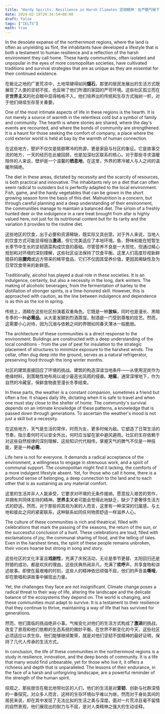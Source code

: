 ```yaml
---
title: "Hardy Spirits: Resilience in Harsh Climates 坚韧精神：在严酷气候下的韧性"
date: 2024-02-18T20:34:54+08:00
draft: false
tags: ["IELTS"]
math: true
---
```


In the desolate expanse of the northernmost regions, where the land is often as unyielding as flint, the inhabitants have developed a lifestyle that is both a testament to human resilience and a reflection of the harsh environment they call home. These hardy communities, often isolated and unpopular in the eyes of more cosmopolitan societies, have cultivated traditions and survival strategies that are as unique as they are essential for their continued existence.

在极北之地的广袤荒凉中，土地常硬得如同**燧石**，那里的居民发展出的生活方式既展现了人类的坚韧不拔，也反映了他们所谓的家园的严苛环境。这些社区孤立而在更**世界主义**的社会眼中显得格格不入，他们培养出的传统和生存方式独树一帜，对于他们继续生存至关重要。

One of the most intimate aspects of life in these regions is the hearth. It is not merely a source of warmth in the relentless cold but a symbol of family and community. The hearth is where stories are shared, where the day's events are recounted, and where the bonds of community are strengthened. It is a haunt for those seeking the comfort of company, a place where the cold exterior world is held at bay by the warmth of human connection.

在这些地方，壁炉不仅仅是抵御寒冷的热源，更是家庭与社区的象征。它是故事交流的地方，一天的经历在此被回顾，也是加深社区联系的核心。对于那些寻求温暖陪伴的人来说，壁炉是一个温馨的**栖息地**，在这里，外界的寒冷被人与人之间的温暖所隔绝。

The diet in these areas, dictated by necessity and the scarcity of resources, is both practical and innovative. The inhabitants rely on a diet that can often seem radical to outsiders but is perfectly adapted to the local environment. Fish, game, and the hardy vegetables that can be grown in the short growing season form the basis of this diet. Malnutrition is a concern, but through careful planning and a deep understanding of their environment, the communities manage to maintain a balanced diet. The sirloin of a freshly hunted deer or the indulgence in a rare treat brought from afar is highly valued here, not just for its nutritional content but for its rarity and the variation it provides to the routine diet.

这些地区的饮食，出于必要和资源稀缺，既实际又具创意。对于外人来说，当地人的饮食方式可能显得相当**激进**，但它完美适应了本地环境。鱼、野味和能在短暂生长季节中生长的坚韧蔬菜构成饮食的基础。尽管营养不良是一大担忧，但通过精心规划和对环境的深刻理解，这些社区设法保持了饮食平衡。这里人们高度珍视新鲜猎获的鹿**腰肉**或远方带来的稀罕食品，它们不仅因其营养价值，更因其稀缺性及为日常饮食带来的新鲜感。

Traditionally, alcohol has played a dual role in these societies. It is an indulgence, certainly, but also a necessity in the long, dark winters. The making of alcoholic beverages, from the fermentation of barley to the distillation of stronger spirits, is a time-honored skill. However, this is approached with caution, as the line between indulgence and dependence is as thin as the ice in spring.

传统上，酒精在这些社区扮演着双重角色。它既是一种**放纵**，同时也是漫长、黑暗冬季的一种**必需品**。从大麦发酵到烈酒蒸馏，制酒是一门受到尊敬的技艺。然而，这需要小心对待，因为沉溺与依赖之间的界限如同春天薄冰一般脆弱。

The architecture of these communities is a direct response to the environment. Buildings are constructed with a deep understanding of the local conditions - from the use of peat for insulation to the strategic placement of structures to minimize exposure to the harshest winds. The cellar, often dug deep into the ground, serves as a natural refrigerator, preserving food through the long winter months.

社区的建筑直接回应了环境的挑战。建筑的构造深谙当地条件——从使用泥炭作为绝缘材料，到策略性地布局以减少最恶劣风雨的侵袭。**地窖**，通常深埋地下，作为自然的冷藏室，保鲜食物直至漫长冬季结束。

In these parts, the weather is a constant companion, sometimes a friend but often a foe. It shapes daily life, dictating when it is safe to travel and when one must stay close to the shelter of home. The community's survival depends on an intimate knowledge of these patterns, a knowledge that is passed down through generations. To ascertain the weather's mood is not just a skill but a necessity.

在这些地方，天气是生活的常伴，时而为友，更多时候为敌。它塑造了日常生活的节奏，指示着何时可以安全外出，何时应当留在家中避风避雨。社区的生存依赖于对这些自然规律的深刻理解，这些知识代代相传。掌握天气的脾气不仅是一种技能，更是一种**必需**。

Life here is not for everyone. It demands a radical acceptance of the environment, a willingness to engage in strenuous work, and a spirit of communal support. The cosmopolitan might find it lacking, the comforts of a more indulgent lifestyle absent. Yet, for those who call it home, there is a profound sense of belonging, a deep connection to the land and to each other that is as sustaining as any material comfort.

这里的生活并非人人能承受，它要求对环境的无条件接纳，愿意投入艰苦的劳作，并拥有共同体支持的精神。**世界主义**者可能会觉得此地缺乏，缺少了更奢侈生活方式的舒适。然而，对于那些将其视为家的人而言，这里有一种深深的归属感，与土地和彼此之间的紧密联系，这种联系如同任何物质舒适一样滋养人心。

The culture of these communities is rich and theatrical, filled with celebrations that mark the passing of the seasons, the return of the sun, or the successful conclusion of a hunt. These celebrations are loud, filled with exclamations of joy, the communal sharing of food, and the telling of tales. Even in the harshest times, the spirit of these people remains unbroken, their voices hoarse but strong in song and story.

这些社区的文化丰富且**戏剧性**，充满了庆祝活动，无论是季节更替、太阳回归还是狩猎的成功，都是欢庆的理由。这些庆典热闹非凡，充满了**欢呼**声，共享食物和讲述故事。即使在最艰难的时刻，这些人的精神依旧顽强不屈，他们的声音虽**嘶哑**，却在歌唱和讲故事中展现出力量。

Yet, the challenges they face are not insignificant. Climate change poses a radical threat to their way of life, altering the landscape and the delicate balance of the ecosystems they depend on. The world is changing, and these communities must adapt to survive. It is a testament to their resilience that they continue to thrive, maintaining a way of life that has survived for generations.

然而，他们面临的挑战绝非小事。气候变化对他们的生活方式构成了**激进**的挑战，改变了景观和他们依赖的生态系统的微妙平衡。在世界不断变化的今天，这些社区必须适应以求生存。他们能够继续繁荣，就是对他们坚韧不拔精神的最好证明，保持了几代人传承的生活方式。

In conclusion, the life of these communities in the northernmost regions is a study in resilience, innovation, and the deep bonds of community. It is a life that many would find unbearable, yet for those who live it, it offers a richness and depth that is unparalleled. The lessons of their endurance, in the face of a harsh and unforgiving landscape, are a powerful reminder of the strength of the human spirit.

综观之，那些居住在极北地带社区的人们，他们的生活是对**坚韧**、创新与社群深情的一番探究。对众多人而言，这样的生存环境似乎难以为继，然而对于身处其间的居民来说，却在其中发现了无法比拟的生活之美与深度。面对一片荒凉且毫不留情的自然景观，他们展现出的耐力与不屈，是对人类精神之强大的生动诠释。
